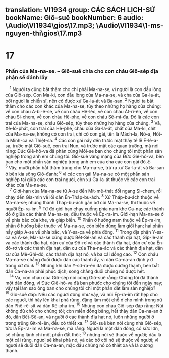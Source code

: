 translation: VI1934
group: CÁC SÁCH LỊCH-SỬ
bookName: Giô-suê 
bookNumber: 6
audio: \Audio\VI1934\gios\17.mp3; \Audio\VI1934\1-ms-nguyen-thi\gios\17.mp3
-------

<div class="title"><h1>17</h1><h3>Phần của Ma-na-se. – Giô-suê chia cho con cháu Giô-sép địa phận sẽ đánh lấy</h3></div>
<span class="verse gios_17_1"> <sup>1</sup> Người ta cũng bắt thăm cho chi phái Ma-na-se, vì người là con đầu lòng của Giô-sép. Con Ma-ki, con đầu lòng của Ma-na-se, và cha của Ga-la-át, bởi người là chiến sĩ, nên có được xứ Ga-la-át và Ba-san. </span>
<span class="verse gios_17_2"><sup>2</sup> Người ta bắt thăm cho các con khác của Ma-na-se, tùy theo những họ hàng của chúng: về con cháu A-bi-ê-se, về con cháu Hê-léc, về con cháu Át-ri-ên, về con cháu Si-chem, về con cháu Hê-phe, về con cháu Sê-mi-đa. Đó là các con trai của Ma-na-se, cháu Giô-sép, tùy theo những họ hàng của chúng. </span>
<span class="verse gios_17_3"><sup>3</sup> Vả, Xê-lô-phát, con trai của Hê-phe, cháu của Ga-la-át, chắt của Ma-ki, chít của Ma-na-se, không có con trai, chỉ có con gái, tên là Mách-la, Nô-a, Hốt-la Minh-ca và Thiệt-sa. </span>
<span class="verse gios_17_4"><sup>4</sup> Các con gái nầy đến trước mặt thầy tế lễ Ê-lê-a-sa, trước mặt Giô-suê, con trai Nun, và trước mặt các quan trưởng, mà nói rằng: Đức Giê-hô-va đã phán cùng Môi-se ban cho chúng tôi một phần sản nghiệp trong anh em chúng tôi. Giô-suê vâng mạng của Đức Giê-hô-va, bèn ban cho một phần sản nghiệp trong anh em của cha các con gái đó.<a data-toggle="tooltip" data-placement="bottom" title="Dan 27:1-7">⚓</a></span>
<span class="verse gios_17_5"><sup>5</sup> Vậy, mười phần bắt thăm trúng cho Ma-na-se, trừ ra xứ Ga-la-át và Ba-san ở bên kia sông Giô-đanh; </span>
<span class="verse gios_17_6"><sup>6</sup> vì các con gái Ma-na-se có một phần sản nghiệp tại giữa các con trai người, còn xứ Ga-la-át thuộc về các con trai khác của Ma-na-se. <br/></span>
<span class="verse gios_17_7"> <sup>7</sup> Giới-hạn của Ma-na-se từ A-se đến Mít-mê-thát đối ngang Si-chem, rồi chạy đến Gia-min về lối dân Ên-Tháp-bu-ách. </span>
<span class="verse gios_17_8"><sup>8</sup> Xứ Tháp-bu-ách thuộc về Ma-na-se; nhưng thành Tháp-bu-ách gần bờ cõi Ma-na-se, thì thuộc về người Ép-ra-im. </span>
<span class="verse gios_17_9"><sup>9</sup> Từ đó giới hạn chạy xuống phía nam khe Ca-na; các thành đó ở giữa các thành Ma-na-se, đều thuộc về Ép-ra-im. Giới-hạn Ma-na-se ở về phía bắc của khe, và giáp biển. </span>
<span class="verse gios_17_10"><sup>10</sup> Phần ở hướng nam thuộc về Ép-ra-im, phần ở hướng bắc thuộc về Ma-na-se, còn biển dùng làm giới hạn; hai phần nầy giáp A-se về phía bắc, và Y-sa-ca về phía đông. </span>
<span class="verse gios_17_11"><sup>11</sup> Trong địa phận Y-sa-ca và A-se, Ma-na-se cũng được Bết-Sê-an và các thành địa hạt, Gíp-lê-am và các thành địa hạt, dân cư của Đô-rơ và các thành địa hạt, dân cư của Ên-đô-rơ và các thành địa hạt, dân cư của Tha-na-ác và các thành địa hạt, dân cư của Mê-Ghi-đô, các thành địa hạt nó, và ba cái đồng cao. </span>
<span class="verse gios_17_12"><sup>12</sup> Con cháu Ma-na-se chẳng đuổi được dân các thành ấy, vì dân Ca-na-an định ý ở trong xứ đó.<a data-toggle="tooltip" data-placement="bottom" title="Cac 1:27-28">⚓</a></span>
<span class="verse gios_17_13"><sup>13</sup> Nhưng khi dân Y-sơ-ra-ên đã được cường thạnh, bèn bắt dân Ca-na-an phải phục dịch; song chẳng đuổi chúng nó được hết. <br/></span>
<span class="verse gios_17_14"> <sup>14</sup> Vả, con cháu của Giô-sép nói cùng Giô-suê rằng: Chúng tôi đã thành một dân đông, vì Đức Giê-hô-va đã ban phước cho chúng tôi đến ngày nay; vậy tại làm sao ông ban cho chúng tôi chỉ một phần đất làm sản nghiệp? </span>
<span class="verse gios_17_15"><sup>15</sup> Giô-suê đáp: Nếu các ngươi đông như vậy, và núi Ép-ra-im rất hẹp cho các ngươi, thì hãy lên khai phá rừng, đặng làm một chỗ ở cho mình trong xứ dân Phê-rê-sít và dân Rê-pha-im. </span>
<span class="verse gios_17_16"><sup>16</sup> Nhưng con cháu Giô-sép đáp rằng: Núi không đủ chỗ cho chúng tôi; còn miền đồng bằng, hết thảy dân Ca-na-an ở đó, dân Bết-Sê-an, và người ở các thành địa hạt nó, luôn những người ở trong trũng Gít-rê-ên, đều có thiết xa. </span>
<span class="verse gios_17_17"><sup>17</sup> Giô-suê bèn nói cùng nhà Giô-sép, tức là Ép-ra-im và Ma-na-se, mà rằng: Ngươi là một dân đông, có sức lớn, sẽ chẳng lãnh chỉ một phần đất thôi; </span>
<span class="verse gios_17_18"><sup>18</sup> nhưng núi sẽ thuộc về ngươi; dầu là một cái rừng, ngươi sẽ khai phá nó, và các bờ cõi nó sẽ thuộc về ngươi; vì ngươi sẽ đuổi dân Ca-na-an, mặc dầu chúng nó có thiết xa và là cường thạnh. <br/></span>
